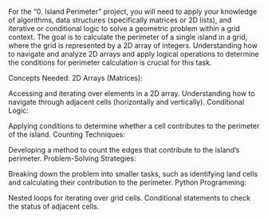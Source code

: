 For the “0. Island Perimeter” project, you will need to apply your knowledge of algorithms, data structures (specifically matrices or 2D lists), and iterative or conditional logic to solve a geometric problem within a grid context. The goal is to calculate the perimeter of a single island in a grid, where the grid is represented by a 2D array of integers. Understanding how to navigate and analyze 2D arrays and apply logical operations to determine the conditions for perimeter calculation is crucial for this task.


Concepts Needed:
2D Arrays (Matrices):


Accessing and iterating over elements in a 2D array.
Understanding how to navigate through adjacent cells (horizontally and vertically).
Conditional Logic:


Applying conditions to determine whether a cell contributes to the perimeter of the island.
Counting Techniques:


Developing a method to count the edges that contribute to the island’s perimeter.
Problem-Solving Strategies:


Breaking down the problem into smaller tasks, such as identifying land cells and calculating their contribution to the perimeter.
Python Programming:


Nested loops for iterating over grid cells.
Conditional statements to check the status of adjacent cells.
